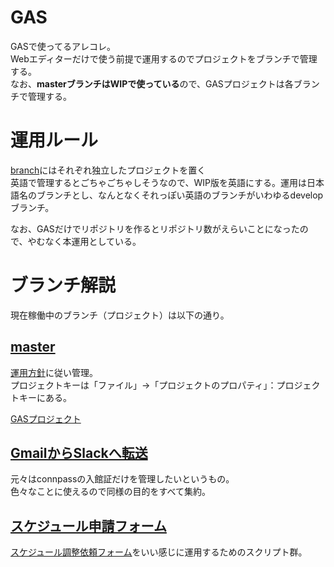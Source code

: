 # GAS
GASで使ってるアレコレ。<br>
Webエディターだけで使う前提で運用するのでプロジェクトをブランチで管理する。<br>
なお、**masterブランチはWIPで使っている**ので、GASプロジェクトは各ブランチで管理する。

# 運用ルール
[branch](https://github.com/shimajima-eiji/GAS/branches)にはそれぞれ独立したプロジェクトを置く<br>
英語で管理するとごちゃごちゃしそうなので、WIP版を英語にする。運用は日本語名のブランチとし、なんとなくそれっぽい英語のブランチがいわゆるdevelopブランチ。<br>

なお、GASだけでリポジトリを作るとリポジトリ数がえらいことになったので、やむなく本運用としている。

# ブランチ解説
現在稼働中のブランチ（プロジェクト）は以下の通り。

## [master](https://github.com/shimajima-eiji/GAS_snippet/)
[運用方針](https://github.com/shimajima-eiji/GAS/pull/2#issue-363450817)に従い管理。<br>
プロジェクトキーは「ファイル」→「プロジェクトのプロパティ」：プロジェクトキーにある。

[GASプロジェクト](https://script.google.com/d/1kU5cAgcFYhG4CnycO5XZ9f_gXgujFNYN5X4sJasfsDFtOWFVkoXTt88I/edit?splash=yes)

## [GmailからSlackへ転送](https://github.com/shimajima-eiji/GAS/tree/Gmail%E3%81%8B%E3%82%89Slack%E3%81%B8%E8%BB%A2%E9%80%81)
元々はconnpassの入館証だけを管理したいというもの。<br>
色々なことに使えるので同様の目的をすべて集約。

## [スケジュール申請フォーム](https://github.com/shimajima-eiji/GAS/tree/%E3%82%B9%E3%82%B1%E3%82%B8%E3%83%A5%E3%83%BC%E3%83%AB%E7%94%B3%E8%AB%8B%E3%83%95%E3%82%A9%E3%83%BC%E3%83%A0)
[スケジュール調整依頼フォーム](https://shimajima-eiji.github.io/resume/archive/recruit)をいい感じに運用するためのスクリプト群。
